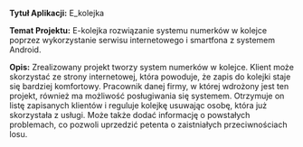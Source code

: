**Tytuł Aplikacji:** E_kolejka 

**Temat Projektu:** E-kolejka rozwiązanie systemu numerków w kolejce poprzez wykorzystanie serwisu internetowego i smartfona z systemem Android.

**Opis:** Zrealizowany projekt tworzy system numerków w kolejce. Klient może skorzystać ze strony internetowej, która powoduje, że zapis do kolejki staje się bardziej komfortowy. 
Pracownik danej firmy, w której wdrożony jest ten projekt, również ma możliwość posługiwania się systemem. Otrzymuje on listę zapisanych klientów i reguluje kolejkę usuwając osobę, która już skorzystała z usługi. Może także dodać informację o powstałych problemach, co pozwoli uprzedzić petenta o zaistniałych przeciwnościach losu.


